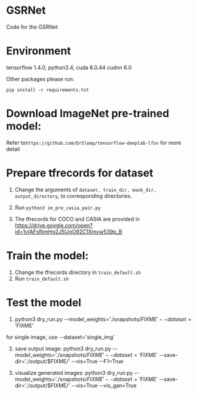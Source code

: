 # GSRNet
Code for the GSRNet 

# Environment
tensorflow 1.4.0, python3.4, cuda 8.0.44 cudnn 6.0

Other packages please run:
```
pip install -r requirements.txt
```

# Download ImageNet pre-trained model:

Refer to```https://github.com/DrSleep/tensorflow-deeplab-lfov``` for more detail

# Prepare tfrecords for dataset
1. Change the arguments of ```dataset, train_dir, mask_dir, output_directory```, to corresponding directories.

2. Run ```python3 im_pre_casia_pair.py```

3. The tfrecords for COCO and CASIA are provided in
https://drive.google.com/open?id=1vIAFsftjmHg2J5lJgO92C1Xmyw539p_B 


# Train the model:
1. Change the tfrecords directory in ```train_default.sh```
2. Run ```train_default.sh```


# Test the model
1. python3 dry_run.py --model_weights='./snapshots/$FIXME' --dataset='$FIXME'

for single image, use --dataset='single_img'

2. save output image:
python3 dry_run.py --model_weights='./snapshots/$FIXME' --dataset='$FIXME' --save-dir='./output/$FIXME/' --vis=True --F1=True

3. visualize generated images:
python3 dry_run.py --model_weights='./snapshots/$FIXME' --dataset='$FIXME' --save-dir='./output/$FIXME/' --vis=True --vis_gan=True



